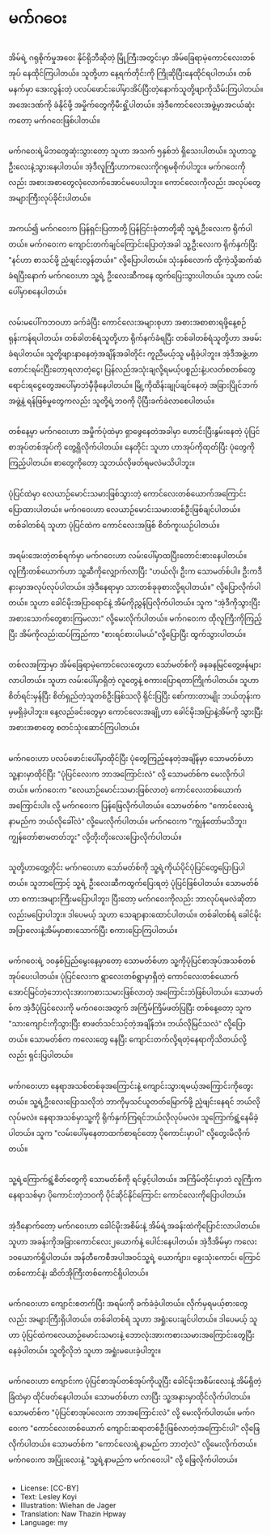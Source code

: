 # မက်ဂဝေး

##
အိမ်ရဲ့ ဂရုစိုက်မှုအဝေး နိုင်ရိုဘီဆိုတဲ့ မြို့ကြီးအတွင်းမှာ အိမ်ခြေရာမဲ့ကောင်လေးတစ်အုပ် နေထိုင်ကြပါတယ်။ သူတို့ဟာ နေ့ရက်တိုင်းကို ကြိုဆိုပြီးနေထိုင်ရပါတယ်။ တစ်မနက်မှာ အေးလွန်းတဲ့ ပလပ်ဖောင်းပေါ်မှာအိပ်ပြီးတဲ့နောက်သူတို့ဖျာကိုသိမ်းကြပါတယ်။ အအေးဒဏ်ကို ခံနိုင်ဖို့ အမှိုက်တွေကိုမီးရှို့ပါတယ်။ အဲ့ဒီကောင်လေးအဖွဲ့မှာအငယ်ဆုံးကတော့ မက်ဂဝေးဖြစ်ပါတယ်။

##
မက်ဂဝေးရဲ့မိဘတွေဆုံးသွားတော့ သူဟာ အသက် ၅နှစ်ဘဲ ရှိသေးပါတယ်။ သူဟာသူ့ဦးလေးနဲ့သွားနေပါတယ်။ အဲ့ဒီလူကြီးဟာကလေးကိုဂရုမစိုက်ပါဘူး။ မက်ဂဝေးကိုလည်း အစားအစာတွေလုံလောက်အောင်မပေးပါဘူး။ ကောင်လေးကိုလည်း အလုပ်တွေ အများကြီးလုပ်ခိုင်းပါတယ်။

##
အကယ်၍ မက်ဂဝေးက ပြန်ရှင်းပြတာတို့ ပြန်ငြင်းခုံတာတို့ဆို သူ့ရဲ့ဦးလေးက ရိုက်ပါတယ်။ မက်ဂဝေးက ကျောင်းတက်ချင်ကြောင်းပြောတဲ့အခါ သူ့ဦးလေးက ရိုက်နှက်ပြီး "နင်ဟာ စာသင်ဖို့ ညံ့ဖျင်းလွန်တယ်။" လို့ပြောပါတယ်။ သုံးနှစ်လောက် ထို့ကဲ့သို့ဆက်ဆံခံရပြီးနောက် မက်ဂဝေးဟာ သူ့ရဲ့ ဦးလေးဆီကနေ ထွက်ပြေးသွားပါတယ်။ သူဟာ လမ်းပေါ်မှာစနေပါတယ်။

##
လမ်းမပေါ်ကဘဝဟာ ခက်ခဲပြီး ကောင်လေးအများစုဟာ အစားအစာစားရဖို့နေ့စဉ်ရုန်းကန်ရပါတယ်။ တစ်ခါတစ်ရံသူတို့ဟာ ရိုက်နက်ခံရပြီး တစ်ခါတစ်ရံသူတို့ဟာ အဖမ်းခံရပါတယ်။ သူတို့ဖျားနာနေတဲ့အချိန်အခါတိုင်း ကူညီမယ့်သူ မရှိခဲ့ပါဘူး။ အဲ့ဒီအဖွဲ့ဟာ တောင်းရမ်းပြီးတော့ရလာတဲ့ငွေ၊ ပြန်လည်အသုံးချလို့ရမယ့်ပစ္စည်းနဲ့ပလတ်စတစ်တွေရောင်းရငွေတွေအပေါ်မှာဘဲမှီခိုနေပါတယ်။ မြို့ကိုထိန်းချုပ်ချင်နေတဲ့ အခြားပြိုင်ဘက်အဖွဲ့နဲ့ ရန်ဖြစ်မှုတွေကလည်း သူတို့ရဲ့ဘဝကို ပိုပြီးခက်ခဲလာစေပါတယ်။

##
တစ်နေ့မှာ မက်ဂဝေးဟာ အမှိုက်ပုံထဲမှာ ရှာဖွေနေတဲအခါမှာ ဟောင်းပြီးနွမ်းနေတဲ့ ပုံပြင်စာအုပ်တစ်အုပ်ကို တွေ့ရှိလိုက်ပါတယ်။ နေတိုင်း သူဟာ ဟာအုပ်ကိုထုတ်ပြီး ပုံတွေကို ကြည့်ပါတယ်။ စာတွေကိုတော့ သူဘယ်လိုဖတ်ရမလဲမသိပါဘူး။

##
ပုံပြင်ထဲမှာ လေယာဉ်မောင်းသမားဖြစ်သွားတဲ့ ကောင်လေးတစ်ယောက်အကြောင်းပြောထားပါတယ်။ မက်ဂဝေးဟာ လေယာဉ်မောင်းသမားတစ်ဦးဖြစ်ချင်ပါတယ်။ တစ်ခါတစ်ရံ သူဟာ ပုံပြင်ထဲက ကောင်လေးအဖြစ် စိတ်ကူးယဉ်ပါတယ်။

##
အရမ်းအေးတဲ့တစ်ရက်မှာ မက်ဂဝေးဟာ လမ်းပေါ်မှာထပြီးတောင်းစားနေပါတယ်။ လူကြီးတစ်ယောက်ဟာ သူ့ဆီကိုလျှောက်လာပြီး "ဟယ်လို၊ ဦးက သောမတ်စ်ပါ။ ဦးကဒီနားမှာအလုပ်လုပ်ပါတယ်။ အဲ့ဒီနေရာမှာ သားတစ်ခုခုစားလို့ရပါတယ်။" လို့ပြောလိုက်ပါတယ်။ သူဟာ ခေါင်မိုးအပြာရောင်နဲ့ အိမ်ကိုညွှန်ပြလိုက်ပါတယ်။ သူက "အဲ့ဒီကိုသွားပြီး အစားသောက်တွေစားကြမလား" လို့မေးလိုက်ပါတယ်။ မက်ဂဝေးက ထိုလူကြီးကိုကြည့်ပြီး အိမ်ကိုလည်းထပ်ကြည်ကာ "စားရင်စားပါမယ်"လို့ပြောပြီး ထွက်သွားပါတယ်။

##
တစ်လအကြာမှာ အိမ်ခြေရာမဲ့ကောင်လေးတွေဟာ သော်မတ်စ်ကို ခနခနမြင်တွေ့ဖန်များလာပါတယ်။ သူဟာ လမ်းပေါ်မှာရှိတဲ့ လူတွေနဲ့ စကားပြောရတာကြိုက်ပါတယ်။ သူဟာ စိတ်ရင်းမှန်ပြီး စိတ်ရှည်တဲ့သူတစ်ဦးဖြစ်သလို ရိုင်းပြပြီး စော်ကားတာမျိုး ဘယ်တုန်းကမှမရှိခဲ့ပါဘူး။ နေ့လည်ခင်းတွေမှာ ကောင်လေးအချို့ဟာ ခေါင်မိုးအပြာနဲ့အိမ်ကို သွားပြီး အစားအစာတွေ စတင်သုံးဆောင်ကြပါတယ်။

##
မက်ဂဝေးဟာ ပလပ်ဖောင်းပေါ်မှာထိုင်ပြီး ပုံတွေကြည့်နေတဲ့အချိန်မှာ သောမတ်စ်ဟာ သူ့နားမှာထိုင်ပြီး "ပုံပြင်လေးက ဘာအကြောင်းလဲ" လို့ သောမတ်စ်က မေးလိုက်ပါတယ်။ မက်ဂဝေးက "လေယာဉ်မောင်းသမားဖြစ်လာတဲ့ ကောင်လေးတစ်ယောက်အကြောင်းပါ။ လို့ မက်ဂဝေးက ပြန်ဖြေလိုက်ပါတယ်။ သောမတ်စ်က "ကောင်လေးရဲ့နာမည်က ဘယ်လိုခေါ်လဲ" လို့မေးလိုက်ပါတယ်။ မက်ဂဝေးက "ကျွန်တော်မသိဘူး၊ ကျွန်တော်စာမတတ်ဘူး" လို့တိုးတိုးလေးပြောလိုက်ပါတယ်။

##
သူတို့ဟာတွေ့တိုင်း မက်ဂဝေးဟာ သော်မတ်စ်ကို သူ့ရဲ့ကိုယ်ပိုင်ပုံပြင်တွေပြောပြပါတယ်။ သူဘာကြောင့် သူ့ရဲ့ ဦးလေးဆီကထွက်ပြေးရတဲ့ ပုံပြင်ဖြစ်ပါတယ်။ သောမတ်စ်ဟာ စကားအများကြီးမပြောပါဘူး၊ ပြီးတော့ မက်ဂဝေးကိုလည်း ဘာလုပ်ရမလဲဆိုတာလည်းမပြောပါဘူး။ ဒါပေမယ့် သူဟာ သေချာနားထောင်ပါတယ်။ တစ်ခါတစ်ရံ ခေါင်မိုးအပြာလေးနဲ့အိမ်မှာစားသောက်ပြီး စကားပြောကြပါတယ်။

##
မက်ဂဝေးရဲ့ ၁၀နှစ်ပြည်မွေးနေ့မှာတော့ သောမတ်စ်ဟာ သူ့ကိုပုံပြင်စာအုပ်အသစ်တစ်အုပ်ပေးပါတယ်။ ပုံပြင်လေးက ရွာလေးတစ်ရွာမှာရှိတဲ့ ကောင်လေးတစ်ယောက် အောင်မြင်တဲ့ဘောလုံးအားကစားသမားဖြစ်လာတဲ့ အကြောင်းဘဲဖြစ်ပါတယ်။ သောမတ်စ်က အဲ့ဒီပုံပြင်လေးကို မက်ဂဝေးအတွက် အကြိမ်ကြိမ်ဖတ်ပြပြီး တစ်နေ့တော့ သူက "သားကျောင်းကိုသွားပြီး စာဖတ်သင်သင့်တဲ့အချိန်ဘဲ။ ဘယ်လိုမြင်သလဲ" လို့ပြောတယ်။ သောမတ်စ်က ကလေးတွေ နေပြီး ကျောင်းတက်လို့ရတဲ့နေရာကိုသိတယ်လို့လည်း ရှင်းပြပါတယ်။

##
မက်ဂဝေးဟာ နေရာအသစ်တစ်ခုအကြောင်းနဲ့ ကျောင်းသွားရမယ့်အကြောင်းကိုတွေးတယ်။ သူ့ရဲ့ဦးလေးပြောသလိုဘဲ ဘာကိုမှသင်ယူတတ်မြောက်ဖို့ ညံ့ဖျင်းနေရင် ဘယ်လိုလုပ်မလဲ။ နေရာအသစ်မှာသူ့ကို ရိုက်နှက်ကြရင်ဘယ်လိုလုပ်မလဲ။ သူကြောက်ရွံ့နေမိခဲ့ပါတယ်။ သူက "လမ်းပေါ်မှနေတာထက်စာရင်တော့ ပိုကောင်းမှာပါ" လို့တွေးမိလိုက်တယ်။

##
သူ့ရဲ့ကြောက်ရွံ့စိတ်တွေကို သောမတ်စ်ကို ရင်ဖွင့်ပါတယ်။ အကြိမ်တိုင်းမှာဘဲ လူကြီးက နေရာသစ်မှာ ပိုကောင်းတဲ့ဘဝကို ပိုင်ဆိုင်နိုင်ကြောင်း ကောင်လေးကိုပြောပါတယ်။

##
အဲ့ဒီနောက်တော့ မက်ဂဝေးဟာ ခေါင်မိုးအစိမ်းနဲ့ အိမ်ရဲ့အခန်းထဲကိုပြောင်းလာပါတယ်။ သူဟာ အခန်းကိုအခြားကောင်လေး၂ယောက်နဲ့ ပေါင်းနေပါတယ်။ အဲ့ဒီအိမ်မှာ ကလေး ၁၀ယောက်ရှိပါတယ်။ အန်တီကေစီအပါအဝင်သူ့ရဲ့ ယောက်ျား၊ ခွေးသုံးကောင်၊ ကြောင်တစ်ကောင်နဲ့၊ ဆိတ်အိုကြီးတစ်ကောင်ရှိပါတယ်။

##
မက်ဂဝေးဟာ ကျောင်းစတက်ပြီး အရမ်းကို ခက်ခဲခဲ့ပါတယ်။ လိုက်မှရမယ့်စားတွေလည်း အများကြီးရှိပါတယ်။ တစ်ခါတစ်ရံ သူဟာ အရှုံးပေးချင်ပါတယ်။ ဒါပေမယ့် သူဟာ ပုံပြင်ထဲကလေယာဉ်မောင်းသမားနဲ့ ဘောလုံးအားကစားသမားအကြောင်းတွေပြီး နေခဲ့ပါတယ်။ သူတို့လိုဘဲ သူဟာ အရှုံးမပေးခဲ့ပါဘူး။

##
မက်ဂဝေးဟာ ကျောင်းက ပုံပြင်စာအုပ်တစ်အုပ်ကိုယူပြီး ခေါင်မိုးအစိမ်းလေးနဲ့ အိမ်ရှိတဲ့ ခြံထဲမှာ ထိုင်ဖတ်နေပါတယ်။ သောမတ်စ်ဟာ လာပြီး သူ့အနားမှာထိုင်လိုက်ပါတယ်။ သောမတ်စ်က "ပုံပြင်စာအုပ်လေးက ဘာအကြောင်းလဲ" လို့ မေးလိုက်ပါတယ်။ မက်ဂဝေးက "ကောင်လေးတစ်ယောက် ကျောင်းဆရာတစ်ဦးဖြစ်လာတဲ့အကြောင်းပါ" လိုဖြေလိုက်ပါတယ်။ သောမတ်စ်က "ကောင်လေးရဲ့နာမည်က ဘာတဲ့လဲ" လို့မေးလိုက်တယ်။ မက်ဂဝေးက အပြုံးလေးနဲ့ "သူ့ရဲ့နာမည်က မက်ဂဝေးပါ" လို့ ဖြေလိုက်ပါတယ်။

##
* License: [CC-BY]
* Text: Lesley Koyi
* Illustration: Wiehan de Jager
* Translation: Naw Thazin Hpway
* Language: my
